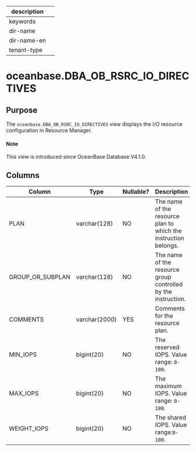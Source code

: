 |description||
|---|---|
|keywords||
|dir-name||
|dir-name-en||
|tenant-type||

# oceanbase.DBA_OB_RSRC_IO_DIRECTIVES

## Purpose

The `oceanbase.DBA_OB_RSRC_IO_DIRECTIVES` view displays the I/O resource configuration in Resource Manager. 

<main id="notice" type='explain'>

  <h4>Note</h4>

  <p>This view is introduced since OceanBase Database V4.1.0. </p>
</main>

## Columns

| **Column** | **Type** | **Nullable?** | **Description** |
| --- | --- | --- | --- |
| PLAN | varchar(128) | NO | The name of the resource plan to which the instruction belongs. |
| GROUP_OR_SUBPLAN | varchar(128) | NO | The name of the resource group controlled by the instruction. |
| COMMENTS | varchar(2000) | YES | Comments for the resource plan. |
| MIN_IOPS | bigint(20) | NO | The reserved IOPS. Value range: `0-100`. |
| MAX_IOPS | bigint(20) | NO | The maximum IOPS. Value range: `0-100`. |
| WEIGHT_IOPS | bigint(20) | NO | The shared IOPS. Value range:`0-100`. |
